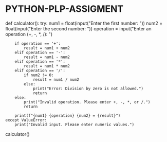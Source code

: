 # PYTHON-PLP-ASSIGMENT
def calculator():
    try:
        num1 = float(input("Enter the first number: "))
        num2 = float(input("Enter the second number: "))
        operation = input("Enter an operation (+, -, *, /): ")

        if operation == '+':
            result = num1 + num2
        elif operation == '-':
            result = num1 - num2
        elif operation == '*':
            result = num1 * num2
        elif operation == '/':
            if num2 != 0:
                result = num1 / num2
            else:
                print("Error: Division by zero is not allowed.")
                return
        else:
            print("Invalid operation. Please enter +, -, *, or /.")
            return

        print(f"{num1} {operation} {num2} = {result}")
    except ValueError:
        print("Invalid input. Please enter numeric values.")

calculator()
